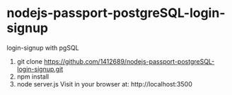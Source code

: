 # nodejs-passport-postgreSQL-login-signup
login-signup with pgSQL

1. git clone https://github.com/1412689/nodejs-passport-postgreSQL-login-signup.git
2. npm install
3. node server.js
Visit in your browser at: http://localhost:3500

